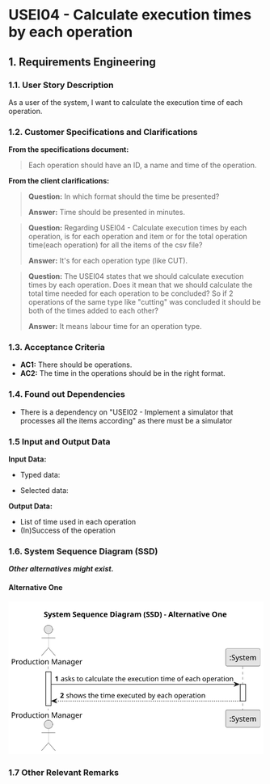 # USEI04 - Calculate execution times by each operation


## 1. Requirements Engineering

### 1.1. User Story Description

As a user of the system, I want to calculate the execution time of each operation.

### 1.2. Customer Specifications and Clarifications

**From the specifications document:**

>	Each operation should have an ID, a name and time of the operation.

**From the client clarifications:**

> **Question:** In which format should the time be presented?
>
> **Answer:** Time should be presented in minutes.

> **Question:** Regarding USEI04 - Calculate execution times by each operation, is for each operation and item or for the total operation time(each operation) for all the items of the csv file?
> 
> **Answer:** It's for each operation type (like CUT).

> **Question:** The USEI04 states that we should calculate execution times by each operation. Does it mean that we should calculate the total time needed for each operation to be concluded? So if 2 operations of the same type like "cutting" was concluded it should be both of the times added to each other?
> 
> **Answer:** It means labour time for an operation type.

### 1.3. Acceptance Criteria

* **AC1:** There should be operations.
* **AC2:** The time in the operations should be in the right format.

### 1.4. Found out Dependencies

* There is a dependency on "USEI02 - Implement a simulator that processes all the items according" as there must be a simulator

### 1.5 Input and Output Data

**Input Data:**

* Typed data:

* Selected data:

**Output Data:**

* List of time used in each operation
* (In)Success of the operation

### 1.6. System Sequence Diagram (SSD)

**_Other alternatives might exist._**

#### Alternative One

![System Sequence Diagram - Alternative One](svg/usei04-system-sequence-diagram-alternative-one-System_Sequence_Diagram__SSD____Alternative_One.svg)

### 1.7 Other Relevant Remarks

